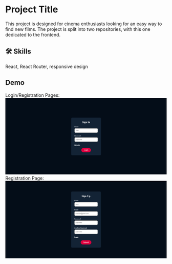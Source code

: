 
# Project Title

This project is designed for cinema enthusiasts looking for an easy way to find new films. The project is split into two repositories, with this one dedicated to the frontend.
## 🛠 Skills
React, React Router, responsive design

## Demo
Login/Registration Pages:
<img src='/public/demo/login_page.png'>
Registration Page:
<img src='/public/demo/registration_page.png'>